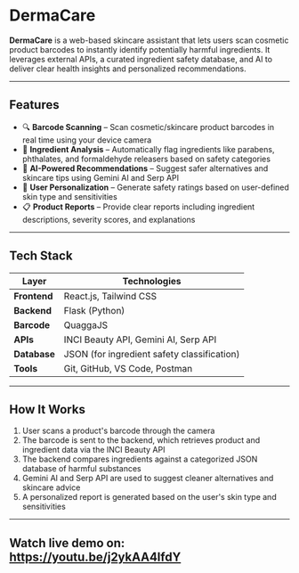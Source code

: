 # DermaCare

**DermaCare** is a web-based skincare assistant that lets users scan cosmetic product barcodes to instantly identify potentially harmful ingredients. It leverages external APIs, a curated ingredient safety database, and AI to deliver clear health insights and personalized recommendations.

---

## Features

- 🔍 **Barcode Scanning** – Scan cosmetic/skincare product barcodes in real time using your device camera  
- 🧪 **Ingredient Analysis** – Automatically flag ingredients like parabens, phthalates, and formaldehyde releasers based on safety categories  
- 🧠 **AI-Powered Recommendations** – Suggest safer alternatives and skincare tips using Gemini AI and Serp API  
- 👤 **User Personalization** – Generate safety ratings based on user-defined skin type and sensitivities  
- 📋 **Product Reports** – Provide clear reports including ingredient descriptions, severity scores, and explanations

---

## Tech Stack

| Layer         | Technologies                                 |
|---------------|----------------------------------------------|
| **Frontend**  | React.js, Tailwind CSS                       |
| **Backend**   | Flask (Python)                               |
| **Barcode**   | QuaggaJS                                     |
| **APIs**      | INCI Beauty API, Gemini AI, Serp API         |
| **Database**  | JSON (for ingredient safety classification)  |
| **Tools**     | Git, GitHub, VS Code, Postman                |

---

## How It Works

1. User scans a product's barcode through the camera
2. The barcode is sent to the backend, which retrieves product and ingredient data via the INCI Beauty API
3. The backend compares ingredients against a categorized JSON database of harmful substances
4. Gemini AI and Serp API are used to suggest cleaner alternatives and skincare advice
5. A personalized report is generated based on the user's skin type and sensitivities

---
## Watch live demo on: https://youtu.be/j2ykAA4lfdY
